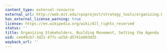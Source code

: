 ```yaml
---
content_type: external-resource
external_url: http://web.mit.edu/cpsproject/strategy_tools/organizing.html
has_external_license_warning: true
license: https://en.wikipedia.org/wiki/All_rights_reserved
status: ''
title: Organizing Stakeholders, Building Movement, Setting the Agenda
uid: cee49cb7-3d21-477c-a25d-d5741e603d25
wayback_url: ''
---
```

